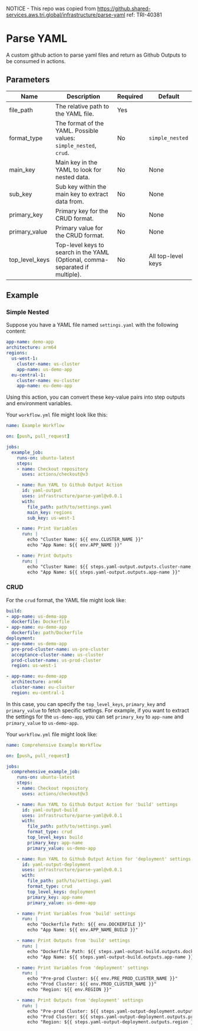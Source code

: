 
 NOTICE - This repo was copied from https://github.shared-services.aws.tri.global/infrastructure/parse-yaml ref: TRI-40381 

# Parse YAML

A custom github action to parse yaml files and return as Github Outputs to be consumed in actions.

## Parameters

| Name          | Description                                        | Required | Default         |
|---------------|----------------------------------------------------|----------|-----------------|
| file_path     | The relative path to the YAML file.                | Yes      |                 |
| format_type   | The format of the YAML. Possible values: `simple_nested`, `crud`. | No | `simple_nested` |
| main_key      | Main key in the YAML to look for nested data.      | No       | None            |
| sub_key       | Sub key within the main key to extract data from.  | No       | None            |
| primary_key   | Primary key for the CRUD format.                   | No       | None            |
| primary_value | Primary value for the CRUD format.                 | No       | None            |
| top_level_keys | Top-level keys to search in the YAML (Optional, comma-separated if multiple). | No | All top-level keys |

## Example

### Simple Nested

Suppose you have a YAML file named `settings.yaml` with the following content:

```yaml
app-name: demo-app
architecture: arm64
regions:
  us-west-1:
    cluster-name: us-cluster
    app-name: us-demo-app
  eu-central-1:
    cluster-name: eu-cluster
    app-name: eu-demo-app
```

Using this action, you can convert these key-value pairs into step outputs and environment variables.

Your `workflow.yml` file might look like this:

```yaml
name: Example Workflow

on: [push, pull_request]

jobs:
  example_job:
    runs-on: ubuntu-latest
    steps:
    - name: Checkout repository
      uses: actions/checkout@v3

    - name: Run YAML to Github Output Action
      id: yaml-output
      uses: infrastructure/parse-yaml@v0.0.1
      with:
        file_path: path/to/settings.yaml
        main_key: regions
        sub_key: us-west-1

    - name: Print Variables
      run: |
        echo "Cluster Name: ${{ env.CLUSTER_NAME }}"
        echo "App Name: ${{ env.APP_NAME }}"

    - name: Print Outputs
      run: |
        echo "Cluster Name: ${{ steps.yaml-output.outputs.cluster-name }}"
        echo "App Name: ${{ steps.yaml-output.outputs.app-name }}"    
```

### CRUD

For the `crud` format, the YAML file might look like:

```yaml
build:
- app-name: us-demo-app
  dockerfile: Dockerfile
- app-name: eu-demo-app
  dockerfile: path/Dockerfile
deployment:
- app-name: us-demo-app
  pre-prod-cluster-name: us-pre-cluster
  acceptance-cluster-name: us-cluster
  prod-cluster-name: us-prod-cluster
  region: us-west-1

- app-name: eu-demo-app
  architecture: arm64
  cluster-name: eu-cluster
  region: eu-central-1
```

In this case, you can specify the `top_level_keys`, `primary_key` and `primary_value` to fetch specific settings. For example, if you want to extract the settings for the `us-demo-app`, you can set `primary_key` to `app-name` and `primary_value` to `us-demo-app`.

Your `workflow.yml` file might look like:

```yaml
name: Comprehensive Example Workflow

on: [push, pull_request]

jobs:
  comprehensive_example_job:
    runs-on: ubuntu-latest
    steps:
    - name: Checkout repository
      uses: actions/checkout@v3

    - name: Run YAML to Github Output Action for 'build' settings
      id: yaml-output-build
      uses: infrastructure/parse-yaml@v0.0.1
      with:
        file_path: path/to/settings.yaml
        format_type: crud
        top_level_keys: build
        primary_key: app-name
        primary_value: us-demo-app

    - name: Run YAML to Github Output Action for 'deployment' settings
      id: yaml-output-deployment
      uses: infrastructure/parse-yaml@v0.0.1
      with:
        file_path: path/to/settings.yaml
        format_type: crud
        top_level_keys: deployment
        primary_key: app-name
        primary_value: us-demo-app

    - name: Print Variables from 'build' settings
      run: |
        echo "Dockerfile Path: ${{ env.DOCKERFILE }}"
        echo "App Name: ${{ env.APP_NAME_BUILD }}"

    - name: Print Outputs from 'build' settings
      run: |
        echo "Dockerfile Path: ${{ steps.yaml-output-build.outputs.dockerfile }}"
        echo "App Name: ${{ steps.yaml-output-build.outputs.app-name }}"

    - name: Print Variables from 'deployment' settings
      run: |
        echo "Pre-prod Cluster: ${{ env.PRE_PROD_CLUSTER_NAME }}"
        echo "Prod Cluster: ${{ env.PROD_CLUSTER_NAME }}"
        echo "Region: ${{ env.REGION }}"

    - name: Print Outputs from 'deployment' settings
      run: |
        echo "Pre-prod Cluster: ${{ steps.yaml-output-deployment.outputs.pre-prod-cluster-name }}"
        echo "Prod Cluster: ${{ steps.yaml-output-deployment.outputs.prod-cluster-name }}"
        echo "Region: ${{ steps.yaml-output-deployment.outputs.region }}"
```
